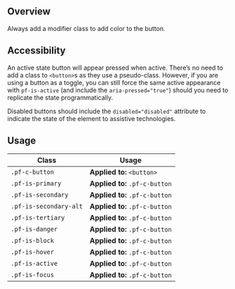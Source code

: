 ## Overview

Always add a modifier class to add color to the button.

## Accessibility

An active state button will appear pressed when active. There’s no need to add a class to `<button>`s as they use a pseudo-class. However, if you are using a button as a toggle, you can still force the same active appearance with `pf-is-active` (and include the `aria-pressed="true"`) should you need to replicate the state programmatically.

Disabled buttons should include the `disabled="disabled"` attribute to indicate the state of the element to assistive technologies.

## Usage

| Class | Usage |
| -- | -- |
| `.pf-c-button` | **Applied to:** `<button>` |  **Outcome:** Initiates a button | **Required:** Yes | **Remarks:** Always use it with a modifier class. |
| `.pf-is-primary` | **Applied to:** `.pf-c-button` | **Outcome:** Modifies for primary styles | **Required:** No |
| `.pf-is-secondary` | **Applied to:** `.pf-c-button` | **Outcome:** Modifies for secondary styles | **Required:** No |
| `.pf-is-secondary-alt` | **Applied to:** `.pf-c-button` | **Outcome:** Modifies for alternate secondary styles | **Required:** No |
| `.pf-is-tertiary` | **Applied to:** `.pf-c-button` | **Outcome:** Modifies for tertiary styles | **Required:** No |
| `.pf-is-danger` | **Applied to:** `.pf-c-button` | **Outcome:** Modifies for danger styles | **Required:** No |
| `.pf-is-block` | **Applied to:** `.pf-c-button` | **Outcome:** Creates a block level button | **Required:** No |
| `.pf-is-hover` | **Applied to:** `.pf-c-button` | **Outcome:** Forces display of the hover state of the button | **Required:** No | **Notes:** This state is primarily for demonstration purposes and would not normally be used in lieu of the `:hover` pseudo-class. 
| `.pf-is-active` | **Applied to:** `.pf-c-button` | **Outcome:** Forces display of the active state of the button | **Required:** No | **Notes:** This state is primarily for demonstration purposes and would not normally be used in lieu of the `:active` pseudo-class. 
| `.pf-is-focus` | **Applied to:** `.pf-c-button` | **Outcome:** Forces display of the focus state of the button | **Required:** No | **Notes:** This state is primarily for demonstration purposes and would not normally be used in lieu of the `:focus` pseudo-class. 
